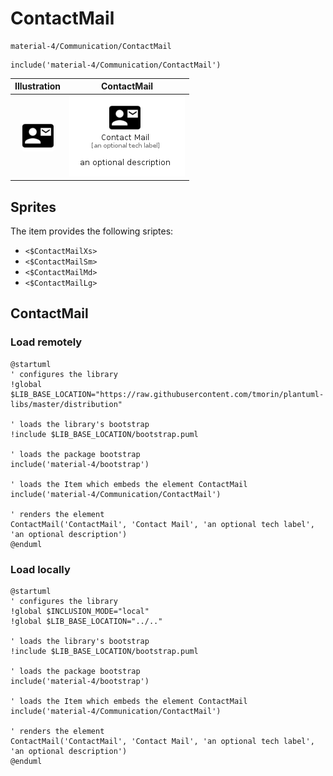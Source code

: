 # ContactMail


```text
material-4/Communication/ContactMail
```

```text
include('material-4/Communication/ContactMail')
```



| Illustration | ContactMail |
| :---: | :---: |
| ![illustration for Illustration](../../material-4/Communication/ContactMail.png) | ![illustration for ContactMail](../../material-4/Communication/ContactMail.Local.png) |



## Sprites
The item provides the following sriptes:

- `<$ContactMailXs>`
- `<$ContactMailSm>`
- `<$ContactMailMd>`
- `<$ContactMailLg>`





## ContactMail

### Load remotely
```plantuml
@startuml
' configures the library
!global $LIB_BASE_LOCATION="https://raw.githubusercontent.com/tmorin/plantuml-libs/master/distribution"

' loads the library's bootstrap
!include $LIB_BASE_LOCATION/bootstrap.puml

' loads the package bootstrap
include('material-4/bootstrap')

' loads the Item which embeds the element ContactMail
include('material-4/Communication/ContactMail')

' renders the element
ContactMail('ContactMail', 'Contact Mail', 'an optional tech label', 'an optional description')
@enduml
```

### Load locally
```plantuml
@startuml
' configures the library
!global $INCLUSION_MODE="local"
!global $LIB_BASE_LOCATION="../.."

' loads the library's bootstrap
!include $LIB_BASE_LOCATION/bootstrap.puml

' loads the package bootstrap
include('material-4/bootstrap')

' loads the Item which embeds the element ContactMail
include('material-4/Communication/ContactMail')

' renders the element
ContactMail('ContactMail', 'Contact Mail', 'an optional tech label', 'an optional description')
@enduml
```

